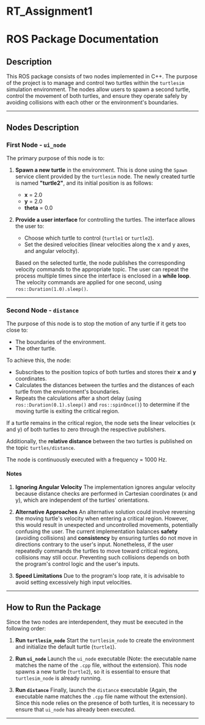 # RT_Assignment1

# **ROS Package Documentation**

## **Description**

This ROS package consists of two nodes implemented in C++. The purpose of the project is to manage and control two turtles within the `turtlesim` simulation environment. The nodes allow users to spawn a second turtle, control the movement of both turtles, and ensure they operate safely by avoiding collisions with each other or the environment's boundaries.

---

## **Nodes Description**

### **First Node - `ui_node`**

The primary purpose of this node is to:
1. **Spawn a new turtle** in the environment. 
   This is done using the `Spawn` service client provided by the `turtlesim` node. The newly created turtle is named **"turtle2"**, and its initial position is as follows:
   - **x** = 2.0 
   - **y** = 2.0 
   - **theta** = 0.0 

2. **Provide a user interface** for controlling the turtles. 
   The interface allows the user to:
   - Choose which turtle to control (`turtle1` or `turtle2`).
   - Set the desired velocities (linear velocities along the x and y axes, and angular velocity). 

   Based on the selected turtle, the node publishes the corresponding velocity commands to the appropriate topic. The user can repeat the process multiple times since the interface is enclosed in a **while loop**. The velocity commands are applied for one second, using `ros::Duration(1.0).sleep()`.

---

### **Second Node - `distance`**

The purpose of this node is to stop the motion of any turtle if it gets too close to:
   - The boundaries of the environment.
   - The other turtle.

To achieve this, the node:
- Subscribes to the position topics of both turtles and stores their **x** and **y** coordinates.
- Calculates the distances between the turtles and the distances of each turtle from the environment's boundaries.
- Repeats the calculations after a short delay (using `ros::Duration(0.1).sleep()` and `ros::spinOnce()`) to determine if the moving turtle is exiting the critical region. 

If a turtle remains in the critical region, the node sets the linear velocities (x and y) of both turtles to zero through the respective publishers.

Additionally, the **relative distance** between the two turtles is published on the topic `turtles/distance`.

The node is continuously executed with a frequency = 1000 Hz.


#### **Notes**

1. **Ignoring Angular Velocity** 
   The implementation ignores angular velocity because distance checks are performed in Cartesian coordinates (x and y), which are independent of the turtles' orientations.

2. **Alternative Approaches** 
   An alternative solution could involve reversing the moving turtle's velocity when entering a critical region. However, this would result in unexpected and uncontrolled movements, potentially confusing the user. 
   The current implementation balances **safety** (avoiding collisions) and **consistency** by ensuring turtles do not move in directions contrary to the user's input. Nonetheless, if the user repeatedly commands the turtles to move toward critical regions, collisions may still occur. Preventing such collisions depends on both the program's control logic and the user's inputs.

3. **Speed Limitations** 
   Due to the program's loop rate, it is advisable to avoid setting excessively high input velocities.

---

## **How to Run the Package**

Since the two nodes are interdependent, they must be executed in the following order:

1. **Run `turtlesim_node`** 
   Start the `turtlesim_node` to create the environment and initialize the default turtle (`turtle1`). 

2. **Run `ui_node`** 
   Launch the `ui_node` executable (Note: the executable name matches the name of the `.cpp` file, without the extension). This node spawns a new turtle (`turtle2`), so it is essential to ensure that `turtlesim_node` is already running. 

3. **Run `distance`** 
   Finally, launch the `distance` executable (Again, the executable name matches the `.cpp` file name without the extension). Since this node relies on the presence of both turtles, it is necessary to ensure that `ui_node` has already been executed.

---




